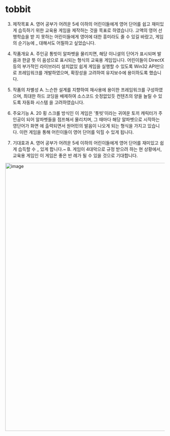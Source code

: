 # tobbit

3. 제작목표
A. 영어 공부가 어려운 5세 이하의 어린이들에게 영어 단어를 쉽고 재미있게 습득하기 위한 교육용 게임을 제작하는 것을 목표로 하였습니다. 고액의 영어 선행학습을 받 지 못하는 어린이들에게 영어에 대한 흥미라도 줄 수 있길 바랐고, 게임의 순기능에 _ 대해서도 어필하고 싶었습니다.
4. 작품개요
A. 주인공 통빗이 알파벳을 물리치면, 해당 이니셜의 단어가 표시되며 발음과 한글 뜻 이 음성으로 표시되는 형식의 교육용 게임입니다. 어린이들이 DirectX 등의 부가적인 라이브러리 설치없있 쉽게 게임을 실행할 수 있도록 Win32 API만으로 프레임워크를 개발하였으며, 확장성을 고려하여 유지보수에 용이하도록 했습니다.


5. 작품의 차별성
A. 느슨한 설계를 지향하여 재사용에 용이한 프레임워크를 구성하였으며, 최대한 하드 코딩을 배제하여 소스코드 숫정없있듯 컨텐츠의 양을 늘릴 수 있도록 자동화 시스템 을 고려하였습니다.
6. 주요기능
A. 20 횡 스크롤 방식인 이 게임은 '톳빗'이라는 귀여운 토끼 캐릭터가 주인공이 되어 알파벳들을 점프해서 물리치며, 그 때마다 해당 알파벳으로 시작하는 영단어가 화면 에 출력되면서 원어민의 발음이 나오게 되는 형식을 가지고 있습니다. 이런 게임을 통해 어린이들이 영어 단어를 익힐 수 있게 됩니다.
7. 기대효과
A. 영어 공부가 어려운 5세 이하의 어린이들에게 영어 단어를 재미있고 쉽게 습득할 수 _ 있게 합니다.~
B. 게임이 4대악으로 규정 받으려 하는 현 상황에서, 교육용 게임인 이 게임은 좋은 반
례가 될 수 있을 것으로 기대합니다.


<img width="848" alt="image" src="https://user-images.githubusercontent.com/8960704/221810583-6fbc3181-b9b8-4c56-ba34-376554f0e1c1.png">
